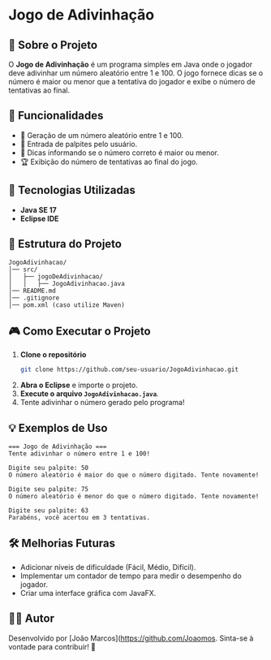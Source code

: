 # Jogo de Adivinhação

## 📌 Sobre o Projeto
O **Jogo de Adivinhação** é um programa simples em Java onde o jogador deve adivinhar um número aleatório entre 1 e 100. O jogo fornece dicas se o número é maior ou menor que a tentativa do jogador e exibe o número de tentativas ao final.

## 🔧 Funcionalidades
- 🔢 Geração de um número aleatório entre 1 e 100.
- 🎯 Entrada de palpites pelo usuário.
- 🔄 Dicas informando se o número correto é maior ou menor.
- 🏆 Exibição do número de tentativas ao final do jogo.

## 🚀 Tecnologias Utilizadas
- **Java SE 17**
- **Eclipse IDE**

## 📂 Estrutura do Projeto
```
JogoAdivinhacao/
│── src/
│   ├── jogoDeAdivinhacao/
│   │   ├── JogoAdivinhacao.java
│── README.md
│── .gitignore
│── pom.xml (caso utilize Maven)
```

## 🎮 Como Executar o Projeto
1. **Clone o repositório**
   ```bash
   git clone https://github.com/seu-usuario/JogoAdivinhacao.git
   ```
2. **Abra o Eclipse** e importe o projeto.
3. **Execute o arquivo `JogoAdivinhacao.java`**.
4. Tente adivinhar o número gerado pelo programa!

## 💡 Exemplos de Uso
```
=== Jogo de Adivinhação ===
Tente adivinhar o número entre 1 e 100!

Digite seu palpite: 50
O número aleatório é maior do que o número digitado. Tente novamente!

Digite seu palpite: 75
O número aleatório é menor do que o número digitado. Tente novamente!

Digite seu palpite: 63
Parabéns, você acertou em 3 tentativas.
```

## 🛠️ Melhorias Futuras
- Adicionar níveis de dificuldade (Fácil, Médio, Difícil).
- Implementar um contador de tempo para medir o desempenho do jogador.
- Criar uma interface gráfica com JavaFX.

## 👨‍💻 Autor
Desenvolvido por [João Marcos](https://github.com/Joaomos. Sinta-se à vontade para contribuir! 🚀

